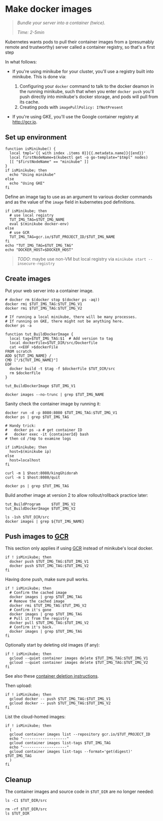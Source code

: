 # Make docker images

> _Bundle your server into a container (twice)._
>
> _Time: 2-5min_


Kubernetes wants pods to pull their container images
from a (presumably remote and trustworthy) server
called a container registry, so that's a first step


In what follows:

 * If you're using minikube for your cluster, you'll use a
   registry built into minikube.  This is done via:
   1. Configuring your `docker` command to talk to the
      docker deamon in the running minikube, such that
      when you enter `docker push` you'll push directly
      into minikube's docker storage, and pods will pull
      from its cache.
   2. Creating pods with `imagePullPolicy: IfNotPresent`

 * If you're using GKE, you'll use the
   Google container registry at http://gcr.io.

## Set up environment

<!-- @defineFunctionToConsultClusterPlatform -->
```
function isMinikube() {
  local tmpl='{{ with index .items 0}}{{.metadata.name}}{{end}}'
  local firstNodeName=$(kubectl get -o go-template="$tmpl" nodes)
  [[ "$firstNodeName" == "minikube" ]]
}
if isMinikube; then
  echo "Using minikube"
else
  echo "Using GKE"
fi
```

Define an image tag to use as an argument to various
docker commands and as the value of the `image` field
in kubernetes pod definitions.

<!-- @defineImageTag -->
```
if isMinikube; then
  # use local registry
  TUT_IMG_TAG=$TUT_IMG_NAME
  eval $(minikube docker-env)
else
  # use GCR
  TUT_IMG_TAG=gcr.io/$TUT_PROJECT_ID/$TUT_IMG_NAME
fi
echo "TUT_IMG_TAG=$TUT_IMG_TAG"
echo "DOCKER_HOST=$DOCKER_HOST"
```

> _TODO_: maybe use non-VM but local registry via `minikube start --insecure-registry`

## Create images

Put your web server into a container image.

<!-- @removeAllLocalDockerImages -->
```
# docker rm $(docker stop $(docker ps -aq))
docker rmi $TUT_IMG_TAG:$TUT_IMG_V1
docker rmi $TUT_IMG_TAG:$TUT_IMG_V2
```

<!-- @peekAtCurrentlyRunningContainers -->
```
# If running a local minikube, there will be many processes.
# If running on GKE, there might not be anything here.
docker ps -a
```

<!-- @defineFunctionToCreateDockerImage -->
```
function tut_BuildDockerImage {
  local tag=$TUT_IMG_TAG:$1  # Add version to tag
  local dockerFile=$TUT_DIR/src/Dockerfile
  cat <<EOF >$dockerFile
FROM scratch
ADD ${TUT_IMG_NAME} /
CMD ["/${TUT_IMG_NAME}"]
EOF
  docker build -t $tag -f $dockerFile $TUT_DIR/src
  rm $dockerFile
}
```

<!-- @createDockerImageVersion1 -->
```
tut_BuildDockerImage $TUT_IMG_V1
```

<!-- @listRelevantImages -->
```
docker images --no-trunc | grep $TUT_IMG_NAME
```

Sanity check the container image by running it:

<!-- @runDockerImage -->
```
docker run -d -p 8080:8080 $TUT_IMG_TAG:$TUT_IMG_V1
docker ps | grep $TUT_IMG_TAG

# Handy trick:
#   docker ps -a # get container ID
#   docker exec -it {containerId} bash
# then cd /tmp to examine logs

if isMinikube; then
  host=$(minikube ip)
else
  host=localhost
fi

curl -m 1 $host:8080/kingGhidorah
curl -m 1 $host:8080/quit
```

<!-- @confirmTheServerIsGone -->
```
docker ps | grep $TUT_IMG_TAG
```

Build another image at version 2 to allow
rollout/rollback practice later:

<!-- @buildVersion2 -->
```
tut_BuildProgram     $TUT_IMG_V2
tut_BuildDockerImage $TUT_IMG_V2
```

<!-- @confirmLocalDockerCache -->
```
ls -1sh $TUT_DIR/src
docker images | grep ${TUT_IMG_NAME}
```

[GCR]: http://gcr.io

## Push images to [GCR]

This section only applies if using [GCR]
instead of minikube's local docker.

<!-- @pushToGcr -->
```
if ! isMinikube; then
  docker push $TUT_IMG_TAG:$TUT_IMG_V1
  docker push $TUT_IMG_TAG:$TUT_IMG_V2
fi
```

Having done push, make sure pull works.

<!-- @exerciseGcr -->
```
if ! isMinikube; then
  # Confirm the cached image
  docker images | grep $TUT_IMG_TAG
  # Remove the cached image
  docker rmi $TUT_IMG_TAG:$TUT_IMG_V2
  # Confirm it's gone
  docker images | grep $TUT_IMG_TAG
  # Pull it from the registry
  docker pull $TUT_IMG_TAG:$TUT_IMG_V2
  # Confirm it's back.
  docker images | grep $TUT_IMG_TAG
fi
```

Optionally start by deleting old images (if any):

<!-- @deleteImages -->
```
if ! isMinikube; then
  gcloud --quiet container images delete $TUT_IMG_TAG:$TUT_IMG_V1
  gcloud --quiet container images delete $TUT_IMG_TAG:$TUT_IMG_V2
fi
```

See also these [container deletion instructions].

[container deletion instructions]: https://cloud.google.com/container-registry/docs/quickstart


Then upload:

<!-- @uploadImages -->
```
if ! isMinikube; then
  gcloud docker -- push $TUT_IMG_TAG:$TUT_IMG_V1
  gcloud docker -- push $TUT_IMG_TAG:$TUT_IMG_V2
fi
```

List the cloud-homed images:

<!-- @listImages -->
```
if ! isMinikube; then
  (
  gcloud container images list --repository gcr.io/$TUT_PROJECT_ID
  echo "--------------------"
  gcloud container images list-tags $TUT_IMG_TAG
  echo "--------------------"
  gcloud container images list-tags --format='get(digest)' $TUT_IMG_TAG
  )
fi
```

## Cleanup

The container images and source code in `$TUT_DIR` are no longer needed:

<!-- @lsSrc-->
```
ls -C1 $TUT_DIR/src
```

<!-- @removeSrc -->
```
rm -rf $TUT_DIR/src
ls $TUT_DIR
```


   <!--
   notes about using a local, but not inside minikube, docker daemon:

   Flag `-p` publishes the container port (5000 in this case) to the host.
   Optionally add flag `--restart always` if it crashes for some reason.
   The `--name` flag assignes the name, and `registry:2` is the
   [container's tag](https://hub.docker.com/_/registry/).

   docker run -d -p 5000:5000 --name registry registry:2
   # Stop it with: docker stop registry
   -->
